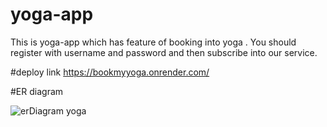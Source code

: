 # yoga-app
This is yoga-app which  has feature of booking into yoga . 
You should register with username and password and then subscribe into our service.

#deploy link
https://bookmyyoga.onrender.com/

#ER diagram

![erDiagram yoga](https://user-images.githubusercontent.com/66236446/207626678-8539e55a-e438-48ce-9bcc-783083b051ce.png)
